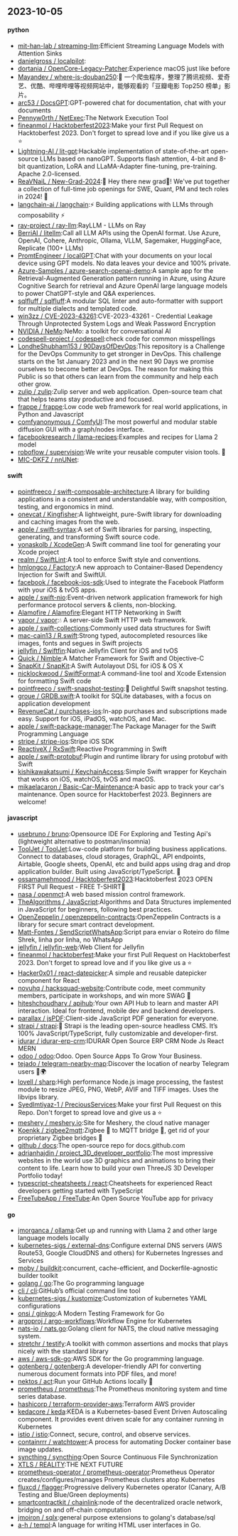 ## 2023-10-05

#### python
* [mit-han-lab / streaming-llm](https://github.com/mit-han-lab/streaming-llm):Efficient Streaming Language Models with Attention Sinks
* [danielgross / localpilot](https://github.com/danielgross/localpilot):
* [dortania / OpenCore-Legacy-Patcher](https://github.com/dortania/OpenCore-Legacy-Patcher):Experience macOS just like before
* [Mayandev / where-is-douban250](https://github.com/Mayandev/where-is-douban250):🐛 一个爬虫程序，整理了腾讯视频、爱奇艺、优酷、哔哩哔哩等视频网站中，能够观看的「豆瓣电影 Top250 榜单」影片。
* [arc53 / DocsGPT](https://github.com/arc53/DocsGPT):GPT-powered chat for documentation, chat with your documents
* [Pennyw0rth / NetExec](https://github.com/Pennyw0rth/NetExec):The Network Execution Tool
* [fineanmol / Hacktoberfest2023](https://github.com/fineanmol/Hacktoberfest2023):Make your first Pull Request on Hacktoberfest 2023. Don't forget to spread love and if you like give us a ⭐️
* [Lightning-AI / lit-gpt](https://github.com/Lightning-AI/lit-gpt):Hackable implementation of state-of-the-art open-source LLMs based on nanoGPT. Supports flash attention, 4-bit and 8-bit quantization, LoRA and LLaMA-Adapter fine-tuning, pre-training. Apache 2.0-licensed.
* [ReaVNaiL / New-Grad-2024](https://github.com/ReaVNaiL/New-Grad-2024):👋 Hey there new grad🎉! We've put together a collection of full-time job openings for SWE, Quant, PM and tech roles in 2024! 🚀
* [langchain-ai / langchain](https://github.com/langchain-ai/langchain):⚡ Building applications with LLMs through composability ⚡
* [ray-project / ray-llm](https://github.com/ray-project/ray-llm):RayLLM - LLMs on Ray
* [BerriAI / litellm](https://github.com/BerriAI/litellm):Call all LLM APIs using the OpenAI format. Use Azure, OpenAI, Cohere, Anthropic, Ollama, VLLM, Sagemaker, HuggingFace, Replicate (100+ LLMs)
* [PromtEngineer / localGPT](https://github.com/PromtEngineer/localGPT):Chat with your documents on your local device using GPT models. No data leaves your device and 100% private.
* [Azure-Samples / azure-search-openai-demo](https://github.com/Azure-Samples/azure-search-openai-demo):A sample app for the Retrieval-Augmented Generation pattern running in Azure, using Azure Cognitive Search for retrieval and Azure OpenAI large language models to power ChatGPT-style and Q&A experiences.
* [sqlfluff / sqlfluff](https://github.com/sqlfluff/sqlfluff):A modular SQL linter and auto-formatter with support for multiple dialects and templated code.
* [win3zz / CVE-2023-43261](https://github.com/win3zz/CVE-2023-43261):CVE-2023-43261 - Credential Leakage Through Unprotected System Logs and Weak Password Encryption
* [NVIDIA / NeMo](https://github.com/NVIDIA/NeMo):NeMo: a toolkit for conversational AI
* [codespell-project / codespell](https://github.com/codespell-project/codespell):check code for common misspellings
* [LondheShubham153 / 90DaysOfDevOps](https://github.com/LondheShubham153/90DaysOfDevOps):This repository is a Challenge for the DevOps Community to get stronger in DevOps. This challenge starts on the 1st January 2023 and in the next 90 Days we promise ourselves to become better at DevOps. The reason for making this Public is so that others can learn from the community and help each other grow.
* [zulip / zulip](https://github.com/zulip/zulip):Zulip server and web application. Open-source team chat that helps teams stay productive and focused.
* [frappe / frappe](https://github.com/frappe/frappe):Low code web framework for real world applications, in Python and Javascript
* [comfyanonymous / ComfyUI](https://github.com/comfyanonymous/ComfyUI):The most powerful and modular stable diffusion GUI with a graph/nodes interface.
* [facebookresearch / llama-recipes](https://github.com/facebookresearch/llama-recipes):Examples and recipes for Llama 2 model
* [roboflow / supervision](https://github.com/roboflow/supervision):We write your reusable computer vision tools. 💜
* [MIC-DKFZ / nnUNet](https://github.com/MIC-DKFZ/nnUNet):

#### swift
* [pointfreeco / swift-composable-architecture](https://github.com/pointfreeco/swift-composable-architecture):A library for building applications in a consistent and understandable way, with composition, testing, and ergonomics in mind.
* [onevcat / Kingfisher](https://github.com/onevcat/Kingfisher):A lightweight, pure-Swift library for downloading and caching images from the web.
* [apple / swift-syntax](https://github.com/apple/swift-syntax):A set of Swift libraries for parsing, inspecting, generating, and transforming Swift source code.
* [yonaskolb / XcodeGen](https://github.com/yonaskolb/XcodeGen):A Swift command line tool for generating your Xcode project
* [realm / SwiftLint](https://github.com/realm/SwiftLint):A tool to enforce Swift style and conventions.
* [hmlongco / Factory](https://github.com/hmlongco/Factory):A new approach to Container-Based Dependency Injection for Swift and SwiftUI.
* [facebook / facebook-ios-sdk](https://github.com/facebook/facebook-ios-sdk):Used to integrate the Facebook Platform with your iOS & tvOS apps.
* [apple / swift-nio](https://github.com/apple/swift-nio):Event-driven network application framework for high performance protocol servers & clients, non-blocking.
* [Alamofire / Alamofire](https://github.com/Alamofire/Alamofire):Elegant HTTP Networking in Swift
* [vapor / vapor](https://github.com/vapor/vapor):💧 A server-side Swift HTTP web framework.
* [apple / swift-collections](https://github.com/apple/swift-collections):Commonly used data structures for Swift
* [mac-cain13 / R.swift](https://github.com/mac-cain13/R.swift):Strong typed, autocompleted resources like images, fonts and segues in Swift projects
* [jellyfin / Swiftfin](https://github.com/jellyfin/Swiftfin):Native Jellyfin Client for iOS and tvOS
* [Quick / Nimble](https://github.com/Quick/Nimble):A Matcher Framework for Swift and Objective-C
* [SnapKit / SnapKit](https://github.com/SnapKit/SnapKit):A Swift Autolayout DSL for iOS & OS X
* [nicklockwood / SwiftFormat](https://github.com/nicklockwood/SwiftFormat):A command-line tool and Xcode Extension for formatting Swift code
* [pointfreeco / swift-snapshot-testing](https://github.com/pointfreeco/swift-snapshot-testing):📸 Delightful Swift snapshot testing.
* [groue / GRDB.swift](https://github.com/groue/GRDB.swift):A toolkit for SQLite databases, with a focus on application development
* [RevenueCat / purchases-ios](https://github.com/RevenueCat/purchases-ios):In-app purchases and subscriptions made easy. Support for iOS, iPadOS, watchOS, and Mac.
* [apple / swift-package-manager](https://github.com/apple/swift-package-manager):The Package Manager for the Swift Programming Language
* [stripe / stripe-ios](https://github.com/stripe/stripe-ios):Stripe iOS SDK
* [ReactiveX / RxSwift](https://github.com/ReactiveX/RxSwift):Reactive Programming in Swift
* [apple / swift-protobuf](https://github.com/apple/swift-protobuf):Plugin and runtime library for using protobuf with Swift
* [kishikawakatsumi / KeychainAccess](https://github.com/kishikawakatsumi/KeychainAccess):Simple Swift wrapper for Keychain that works on iOS, watchOS, tvOS and macOS.
* [mikaelacaron / Basic-Car-Maintenance](https://github.com/mikaelacaron/Basic-Car-Maintenance):A basic app to track your car's maintenance. Open source for Hacktoberfest 2023. Beginners are welcome!

#### javascript
* [usebruno / bruno](https://github.com/usebruno/bruno):Opensource IDE For Exploring and Testing Api's (lightweight alternative to postman/insomnia)
* [ToolJet / ToolJet](https://github.com/ToolJet/ToolJet):Low-code platform for building business applications. Connect to databases, cloud storages, GraphQL, API endpoints, Airtable, Google sheets, OpenAI, etc and build apps using drag and drop application builder. Built using JavaScript/TypeScript. 🚀
* [ossamamehmood / Hacktoberfest2023](https://github.com/ossamamehmood/Hacktoberfest2023):Hacktoberfest 2023 OPEN FIRST Pull Request - FREE T-SHIRT🎉
* [nasa / openmct](https://github.com/nasa/openmct):A web based mission control framework.
* [TheAlgorithms / JavaScript](https://github.com/TheAlgorithms/JavaScript):Algorithms and Data Structures implemented in JavaScript for beginners, following best practices.
* [OpenZeppelin / openzeppelin-contracts](https://github.com/OpenZeppelin/openzeppelin-contracts):OpenZeppelin Contracts is a library for secure smart contract development.
* [Matt-Fontes / SendScriptWhatsApp](https://github.com/Matt-Fontes/SendScriptWhatsApp):Script para enviar o Roteiro do filme Shrek, linha por linha, no WhatsApp
* [jellyfin / jellyfin-web](https://github.com/jellyfin/jellyfin-web):Web Client for Jellyfin
* [fineanmol / hacktoberfest](https://github.com/fineanmol/hacktoberfest):Make your first Pull Request on Hacktoberfest 2023. Don't forget to spread love and if you like give us a ⭐️
* [Hacker0x01 / react-datepicker](https://github.com/Hacker0x01/react-datepicker):A simple and reusable datepicker component for React
* [novuhq / hacksquad-website](https://github.com/novuhq/hacksquad-website):Contribute code, meet community members, participate in workshops, and win more SWAG 🚀
* [hiteshchoudhary / apihub](https://github.com/hiteshchoudhary/apihub):Your own API Hub to learn and master API interaction. Ideal for frontend, mobile dev and backend developers.
* [parallax / jsPDF](https://github.com/parallax/jsPDF):Client-side JavaScript PDF generation for everyone.
* [strapi / strapi](https://github.com/strapi/strapi):🚀 Strapi is the leading open-source headless CMS. It’s 100% JavaScript/TypeScript, fully customizable and developer-first.
* [idurar / idurar-erp-crm](https://github.com/idurar/idurar-erp-crm):IDURAR Open Source ERP CRM Node Js React MERN
* [odoo / odoo](https://github.com/odoo/odoo):Odoo. Open Source Apps To Grow Your Business.
* [tejado / telegram-nearby-map](https://github.com/tejado/telegram-nearby-map):Discover the location of nearby Telegram users 📡🌍
* [lovell / sharp](https://github.com/lovell/sharp):High performance Node.js image processing, the fastest module to resize JPEG, PNG, WebP, AVIF and TIFF images. Uses the libvips library.
* [SyedImtiyaz-1 / PreciousServices](https://github.com/SyedImtiyaz-1/PreciousServices):Make your first Pull Request on this Repo. Don't forget to spread love and give us a ⭐️
* [meshery / meshery.io](https://github.com/meshery/meshery.io):Site for Meshery, the cloud native manager
* [Koenkk / zigbee2mqtt](https://github.com/Koenkk/zigbee2mqtt):Zigbee 🐝 to MQTT bridge 🌉, get rid of your proprietary Zigbee bridges 🔨
* [github / docs](https://github.com/github/docs):The open-source repo for docs.github.com
* [adrianhajdin / project_3D_developer_portfolio](https://github.com/adrianhajdin/project_3D_developer_portfolio):The most impressive websites in the world use 3D graphics and animations to bring their content to life. Learn how to build your own ThreeJS 3D Developer Portfolio today!
* [typescript-cheatsheets / react](https://github.com/typescript-cheatsheets/react):Cheatsheets for experienced React developers getting started with TypeScript
* [FreeTubeApp / FreeTube](https://github.com/FreeTubeApp/FreeTube):An Open Source YouTube app for privacy

#### go
* [jmorganca / ollama](https://github.com/jmorganca/ollama):Get up and running with Llama 2 and other large language models locally
* [kubernetes-sigs / external-dns](https://github.com/kubernetes-sigs/external-dns):Configure external DNS servers (AWS Route53, Google CloudDNS and others) for Kubernetes Ingresses and Services
* [moby / buildkit](https://github.com/moby/buildkit):concurrent, cache-efficient, and Dockerfile-agnostic builder toolkit
* [golang / go](https://github.com/golang/go):The Go programming language
* [cli / cli](https://github.com/cli/cli):GitHub’s official command line tool
* [kubernetes-sigs / kustomize](https://github.com/kubernetes-sigs/kustomize):Customization of kubernetes YAML configurations
* [onsi / ginkgo](https://github.com/onsi/ginkgo):A Modern Testing Framework for Go
* [argoproj / argo-workflows](https://github.com/argoproj/argo-workflows):Workflow Engine for Kubernetes
* [nats-io / nats.go](https://github.com/nats-io/nats.go):Golang client for NATS, the cloud native messaging system.
* [stretchr / testify](https://github.com/stretchr/testify):A toolkit with common assertions and mocks that plays nicely with the standard library
* [aws / aws-sdk-go](https://github.com/aws/aws-sdk-go):AWS SDK for the Go programming language.
* [gotenberg / gotenberg](https://github.com/gotenberg/gotenberg):A developer-friendly API for converting numerous document formats into PDF files, and more!
* [nektos / act](https://github.com/nektos/act):Run your GitHub Actions locally 🚀
* [prometheus / prometheus](https://github.com/prometheus/prometheus):The Prometheus monitoring system and time series database.
* [hashicorp / terraform-provider-aws](https://github.com/hashicorp/terraform-provider-aws):Terraform AWS provider
* [kedacore / keda](https://github.com/kedacore/keda):KEDA is a Kubernetes-based Event Driven Autoscaling component. It provides event driven scale for any container running in Kubernetes
* [istio / istio](https://github.com/istio/istio):Connect, secure, control, and observe services.
* [containrrr / watchtower](https://github.com/containrrr/watchtower):A process for automating Docker container base image updates.
* [syncthing / syncthing](https://github.com/syncthing/syncthing):Open Source Continuous File Synchronization
* [XTLS / REALITY](https://github.com/XTLS/REALITY):THE NEXT FUTURE
* [prometheus-operator / prometheus-operator](https://github.com/prometheus-operator/prometheus-operator):Prometheus Operator creates/configures/manages Prometheus clusters atop Kubernetes
* [fluxcd / flagger](https://github.com/fluxcd/flagger):Progressive delivery Kubernetes operator (Canary, A/B Testing and Blue/Green deployments)
* [smartcontractkit / chainlink](https://github.com/smartcontractkit/chainlink):node of the decentralized oracle network, bridging on and off-chain computation
* [jmoiron / sqlx](https://github.com/jmoiron/sqlx):general purpose extensions to golang's database/sql
* [a-h / templ](https://github.com/a-h/templ):A language for writing HTML user interfaces in Go.
